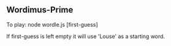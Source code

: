 ## Wordimus-Prime

To play:
node wordle.js [first-guess]

If first-guess is left empty it will use 'Louse' as a starting word.


